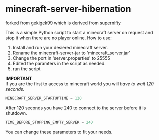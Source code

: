 # minecraft-server-hibernation
forked from [gekigek99](https://github.com/gekigek99/minecraft-vanilla-server-hibernation)
which is derived from [supernifty](https://github.com/supernifty/port-forwarder)

This is a simple Python script to start a minecraft server on request and stop it when there are no player online.
How to use:
1. Install and run your desiered minecraft server.
2. Rename the minecraft-server-jar to 'minecraft_server.jar'
3. Change the port in 'server.properties' to 25555
4. Edited the paramters in the script as needed. 
5. run the script

**IMPORTANT**	
If you are the first to access to minecraft world you will *have to wait 120 seconds*.
```Python
MINECRAFT_SERVER_STARTUPTIME = 120 
```
After 120 seconds you have 240 to connect to the server before it is shutdown. 
```Python
TIME_BEFORE_STOPPING_EMPTY_SERVER = 240
```
You can change these parameters to fit your needs.
